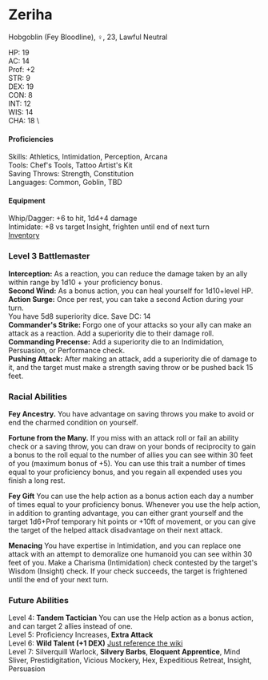 # Zeriha
Hobgoblin (Fey Bloodline), ♀, 23, Lawful Neutral

HP: 19 \
AC: 14 \
Prof: +2 \
STR: 9 \
DEX: 19 \
CON: 8 \
INT: 12 \
WIS: 14 \
CHA: 18 \

#### Proficiencies
Skills: Athletics, Intimidation, Perception, Arcana \
Tools: Chef's Tools, Tattoo Artist's Kit \
Saving Throws: Strength, Constitution \
Languages: Common, Goblin, TBD

#### Equipment
Whip/Dagger: +6 to hit, 1d4+4 damage \
Intimidate: +8 vs target Insight, frighten until end of next turn \
[Inventory](https://docs.google.com/document/d/1XLIGR6VB5ECWMGGvx_LMWwDteXnhBnRwf7b_quBTXDE/edit?usp=sharing)

### Level 3 Battlemaster
**Interception:** As a reaction, you can reduce the damage taken by an ally within range by 1d10 + your proficiency bonus. \
**Second Wind:** As a bonus action, you can heal yourself for 1d10+level HP. \
**Action Surge:** Once per rest, you can take a second Action during your turn. \
You have 5d8 superiority dice. Save DC: 14 \
**Commander's Strike:** Forgo one of your attacks so your ally can make an attack as a reaction. Add a superiority die to their damage roll. \
**Commanding Precense:** Add a superiority die to an Indimidation, Persuasion, or Performance check. \
**Pushing Attack:** After making an attack, add a superiority die of damage to it, and the target must make a strength saving throw or be pushed back 15 feet. 

### Racial Abilities
**Fey Ancestry.** You have advantage on saving throws you make to avoid or end the charmed condition on yourself. 

**Fortune from the Many.** If you miss with an attack roll or fail an ability check or a saving throw, you can draw on your bonds of reciprocity to gain a bonus to the roll equal to the number of allies you can see within 30 feet of you (maximum bonus of +5). You can use this trait a number of times equal to your proficiency bonus, and you regain all expended uses you finish a long rest. 

**Fey Gift** You can use the help action as a bonus action each day a number of times equal to your proficiency bonus. Whenever you use the help action, in addition to granting advantage, you can either grant yourself and the target 1d6+Prof temporary hit points or +10ft of movement, or you can give the target of the helped attack disadvantage on their next attack.

**Menacing** You have expertise in Intimidation, and you can replace one attack with an attempt to demoralize one humanoid you can see within 30 feet of you. Make a Charisma (Intimidation) check contested by the target's Wisdom (Insight) check. If your check succeeds, the target is frightened until the end of your next turn. 

### Future Abilities
Level 4: **Tandem Tactician** You can use the Help action as a bonus action, and can target 2 allies instead of one. \
Level 5: Proficiency Increases, **Extra Attack** \
Level 6: **Wild Talent (+1 DEX)** [Just reference the wiki](http://dnd5e.wikidot.com/feat:wild-talent) \
Level 7: Silverquill Warlock, **Silvery Barbs**, **Eloquent Apprentice**, Mind Sliver, Prestidigitation, Vicious Mockery, Hex, Expeditious Retreat, Insight, Persuasion
 

